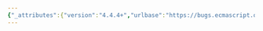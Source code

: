 ```yaml
---
{"_attributes":{"version":"4.4.4+","urlbase":"https://bugs.ecmascript.org/","maintainer":"dherman@mozilla.com"},"bug":{"bug_id":3964,"creation_ts":"2015-02-16 18:41:00 -0800","short_desc":"14.2.11: extraneous comma","delta_ts":"2015-02-19 19:10:50 -0800","product":"Draft for 6th Edition","component":"editorial issue","version":"Rev 33: February 12, 2015 Draft","rep_platform":"All","op_sys":"All","bug_status":"RESOLVED","resolution":"FIXED","priority":"Normal","bug_severity":"trivial","everconfirmed":true,"reporter":{"uid":"jmdyck","name":"Michael Dyck"},"assigned_to":{"uid":"allen","name":"Allen Wirfs-Brock"},"long_desc":[{"commentid":12799,"comment_count":0,"who":{"uid":"jmdyck","name":"Michael Dyck"},"bug_when":"2015-02-16 18:41:27 -0800","thetext":"In 14.2.11 \"Static Semantics: LexicallyScopedDeclarations\",\non the \"See also\" line,\nthere's an extraneous comma."},{"commentid":12801,"comment_count":1,"who":{"uid":"allen","name":"Allen Wirfs-Brock"},"bug_when":"2015-02-16 18:53:11 -0800","thetext":"fixed in rev34 editor's draft"},{"commentid":13000,"comment_count":2,"who":{"uid":"allen","name":"Allen Wirfs-Brock"},"bug_when":"2015-02-19 19:10:50 -0800","thetext":"fixed in rev34"}]}}
---
```

